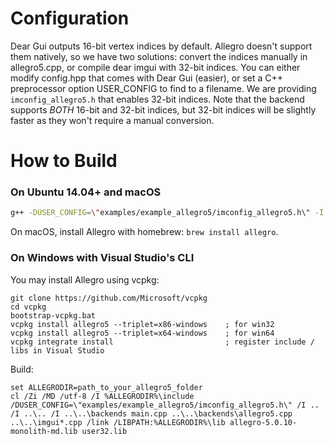 
# Configuration

Dear Gui outputs 16-bit vertex indices by default.
Allegro doesn't support them natively, so we have two solutions: convert the indices manually in allegro5.cpp, or compile dear imgui with 32-bit indices.
You can either modify config.hpp that comes with Dear Gui (easier), or set a C++ preprocessor option USER_CONFIG to find to a filename.
We are providing `imconfig_allegro5.h` that enables 32-bit indices.
Note that the backend supports _BOTH_ 16-bit and 32-bit indices, but 32-bit indices will be slightly faster as they won't require a manual conversion.

# How to Build

### On Ubuntu 14.04+ and macOS

```bash
g++ -DUSER_CONFIG=\"examples/example_allegro5/imconfig_allegro5.h\" -I .. -I ../.. -I ../../backends main.cpp ../../backends/allegro5.cpp ../../imgui*.cpp -lallegro -lallegro_main -lallegro_primitives -o allegro5_example
```

On macOS, install Allegro with homebrew: `brew install allegro`.

### On Windows with Visual Studio's CLI

You may install Allegro using vcpkg:
```
git clone https://github.com/Microsoft/vcpkg
cd vcpkg
bootstrap-vcpkg.bat
vcpkg install allegro5 --triplet=x86-windows	; for win32
vcpkg install allegro5 --triplet=x64-windows	; for win64
vcpkg integrate install						    ; register include / libs in Visual Studio
```

Build:
```
set ALLEGRODIR=path_to_your_allegro5_folder
cl /Zi /MD /utf-8 /I %ALLEGRODIR%\include /DUSER_CONFIG=\"examples/example_allegro5/imconfig_allegro5.h\" /I .. /I ..\.. /I ..\..\backends main.cpp ..\..\backends\allegro5.cpp ..\..\imgui*.cpp /link /LIBPATH:%ALLEGRODIR%\lib allegro-5.0.10-monolith-md.lib user32.lib
```
